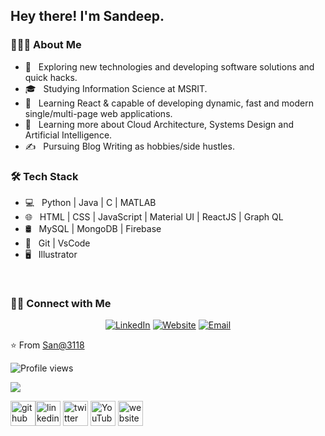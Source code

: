 <h2> Hey there! I'm Sandeep.</h2>

<h3> 👨🏻‍💻 About Me </h3>

- 🤔 &nbsp; Exploring new technologies and developing software solutions and quick hacks.
- 🎓 &nbsp; Studying Information Science at MSRIT.
- 💼 &nbsp; Learning React & capable of developing dynamic, fast and modern single/multi-page web applications.
- 🌱 &nbsp; Learning more about Cloud Architecture, Systems Design and Artificial Intelligence.
- ✍️ &nbsp; Pursuing Blog Writing as hobbies/side hustles.

<h3>🛠 Tech Stack</h3>

- 💻 &nbsp; Python | Java | C | MATLAB
- 🌐 &nbsp; HTML | CSS | JavaScript | Material UI | ReactJS | Graph QL
- 🛢 &nbsp; MySQL | MongoDB | Firebase
- 🔧 &nbsp; Git | VsCode
- 🖥 &nbsp; Illustrator

<br/>

<h3> 🤝🏻 Connect with Me </h3>

<p align="center">
<a href="https://www.linkedin.com/in/sandeep-abbu-a2805915b/"><img alt="LinkedIn" src="https://img.shields.io/badge/LinkedIn-Sandeep%20Abbu%20-blue?style=flat-square&logo=linkedin"></a>
 <a href="https://san-devfolio.netlify.app/"><img alt="Website" src="https://img.shields.io/badge/Website-www.san-devfolio.com-blue?style=flat-square&logo=google-chrome"></a>
<a href="mailto:sandeepad3118@gmail.com"><img alt="Email" src="https://img.shields.io/badge/Email-sandeepad3118@gmail.com-blue?style=flat-square&logo=gmail"></a>
</p>

⭐️ From [San@3118](https://github.com/Sandeepad3118)




![Profile views](https://gpvc.arturio.dev/Sandeepad3118)  


<img src="https://github-readme-stats.vercel.app/api?username=Sandeepad3118&&show_icons=true&title_color=ffffff&icon_color=bb2acf&text_color=daf7dc&bg_color=151515">


[<img src='https://cdn.jsdelivr.net/npm/simple-icons@3.0.1/icons/github.svg' alt='github' height='40'>](https://github.com/Sandeepad3118)[<img src='https://cdn.jsdelivr.net/npm/simple-icons@3.0.1/icons/linkedin.svg' alt='linkedin' height='40'>](https://www.linkedin.com/in/sandeep-abbu-a2805915b/) [<img src='https://cdn.jsdelivr.net/npm/simple-icons@3.0.1/icons/twitter.svg' alt='twitter' height='40'>](https://twitter.com/sandeep78389600) [<img src='https://cdn.jsdelivr.net/npm/simple-icons@3.0.1/icons/youtube.svg' alt='YouTube' height='40'>](https://www.youtube.com/watch?v=cF3pIMJUZxM&t=0s)  [<img src='https://cdn.jsdelivr.net/npm/simple-icons@3.0.1/icons/icloud.svg' alt='website' height='40'>](https://san-devfolio.netlify.app/) 
<!--[<img src='https://cdn.jsdelivr.net/npm/simple-icons@3.0.1/icons/dev-dot-to.svg' alt='dev' height='40'>](https://dev.to/chiragbaranda)  
[<img src='https://cdn.jsdelivr.net/npm/simple-icons@3.0.1/icons/instagram.svg' alt='instagram' height='40'>](https://www.instagram.com/unspoken_photographs//) -->

 

